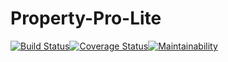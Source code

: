 # Property-Pro-Lite

[![Build Status](https://travis-ci.org/JackieBinya/Property-Pro-Lite.svg?branch=develop)](https://travis-ci.org/JackieBinya/Property-Pro-Lite)[![Coverage Status](https://coveralls.io/repos/github/JackieBinya/Property-Pro-Lite/badge.svg?branch=develop)](https://coveralls.io/github/JackieBinya/Property-Pro-Lite?branch=develop)[![Maintainability](https://api.codeclimate.com/v1/badges/f98f3f6f68ff073444ab/maintainability)](https://codeclimate.com/github/JackieBinya/Property-Pro-Lite/maintainability)